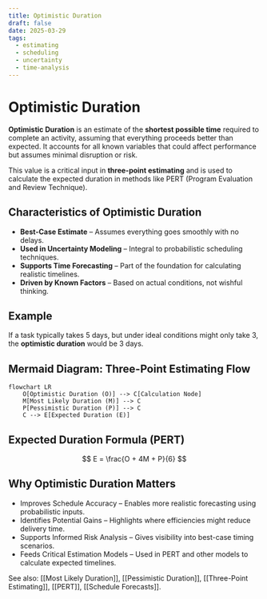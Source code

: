 ```yaml
---
title: Optimistic Duration
draft: false
date: 2025-03-29
tags:
  - estimating
  - scheduling
  - uncertainty
  - time-analysis
---
```


# Optimistic Duration

**Optimistic Duration** is an estimate of the **shortest possible time** required to complete an activity, assuming that everything proceeds better than expected. It accounts for all known variables that could affect performance but assumes minimal disruption or risk.

This value is a critical input in **three-point estimating** and is used to calculate the expected duration in methods like PERT (Program Evaluation and Review Technique).

## Characteristics of Optimistic Duration

- **Best-Case Estimate** – Assumes everything goes smoothly with no delays.  
- **Used in Uncertainty Modeling** – Integral to probabilistic scheduling techniques.  
- **Supports Time Forecasting** – Part of the foundation for calculating realistic timelines.  
- **Driven by Known Factors** – Based on actual conditions, not wishful thinking.  

## Example

If a task typically takes 5 days, but under ideal conditions might only take 3, the **optimistic duration** would be 3 days.

## Mermaid Diagram: Three-Point Estimating Flow

```mermaid
flowchart LR
    O[Optimistic Duration (O)] --> C[Calculation Node]
    M[Most Likely Duration (M)] --> C
    P[Pessimistic Duration (P)] --> C
    C --> E[Expected Duration (E)]

```

## Expected Duration Formula (PERT)

$$
E = \frac{O + 4M + P}{6}
$$

## Why Optimistic Duration Matters

- Improves Schedule Accuracy – Enables more realistic forecasting using probabilistic inputs.
- Identifies Potential Gains – Highlights where efficiencies might reduce delivery time.
- Supports Informed Risk Analysis – Gives visibility into best-case timing scenarios.
- Feeds Critical Estimation Models – Used in PERT and other models to calculate expected timelines.

See also: [[Most Likely Duration]], [[Pessimistic Duration]], [[Three-Point Estimating]], [[PERT]], [[Schedule Forecasts]].